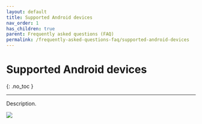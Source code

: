 ```yaml
---
layout: default
title: Supported Android devices
nav_order: 1
has_children: true
parent: Frequently asked questions (FAQ)
permalink: /frequently-asked-questions-faq/supported-android-devices
---
```


# Supported Android devices
{: .no_toc }

---

Description.

![](/orderlord-help-kds/assets/images/kds/section_kitchen_history_1.png)